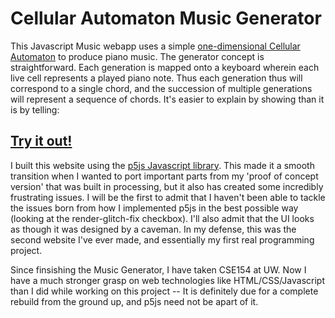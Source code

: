 # Cellular Automaton Music Generator

This Javascript Music webapp uses a simple [one-dimensional Cellular Automaton](http://mathworld.wolfram.com/ElementaryCellularAutomaton.html) to produce piano music. 
The generator concept is straightforward. Each generation is mapped onto a keyboard wherein each live cell represents a played piano note. Thus each generation thus will correspond to a single chord, and the succession of multiple generations will represent a sequence of chords.
It's easier to explain by showing than it is by telling:
## [Try it out!](http://students.washington.edu/abemill/CA/)


I built this website using the [p5js Javascript library](https://p5js.org/). This made it a smooth transition when I wanted to port important parts from my 'proof of concept version' that was built in processing, but it also has created some incredibly frustrating issues. 
I will be the first to admit that I haven't been able to tackle the issues born from how I implemented p5js in the best possible way (looking at the render-glitch-fix checkbox). I'll also admit that the UI looks as though it was designed by a caveman. In my defense, this was the second website I've ever made, and essentially my first real programming project. 

Since finsishing the Music Generator, I have taken CSE154 at UW. Now I have a much stronger grasp on web technologies like HTML/CSS/Javascript than I did while working on this project -- It is definitely due for a complete rebuild from the ground up, and p5js need not be apart of it.
